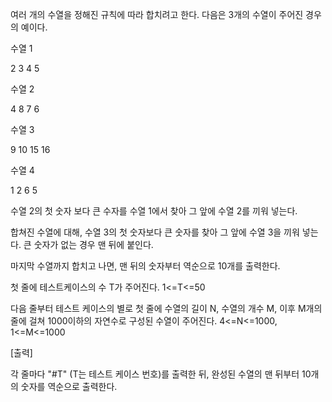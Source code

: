 여러 개의 수열을 정해진 규칙에 따라 합치려고 한다. 다음은 3개의 수열이 주어진 경우의 예이다.

수열 1

2 3 4 5

수열 2

4 8 7 6

수열 3

9 10 15 16

수열 4

1 2 6 5

수열 2의 첫 숫자 보다 큰 수자를 수열 1에서 찾아 그 앞에 수열 2를 끼워 넣는다.

합쳐진 수열에 대해, 수열 3의 첫 숫자보다 큰 숫자를 찾아 그 앞에 수열 3을 끼워 넣는다. 큰 숫자가 없는 경우 맨 뒤에 붙인다.
 
마지막 수열까지 합치고 나면, 맨 뒤의 숫자부터 역순으로 10개를 출력한다.

첫 줄에 테스트케이스의 수 T가 주어진다. 1<=T<=50

다음 줄부터 테스트 케이스의 별로 첫 줄에 수열의 길이 N, 수열의 개수 M, 이후 M개의 줄에 걸쳐 1000이하의 자연수로 구성된 수열이 주어진다. 4<=N<=1000, 1<=M<=1000

[출력]

각 줄마다 "#T" (T는 테스트 케이스 번호)를 출력한 뒤, 완성된 수열의 맨 뒤부터 10개의 숫자를 역순으로 출력한다.
